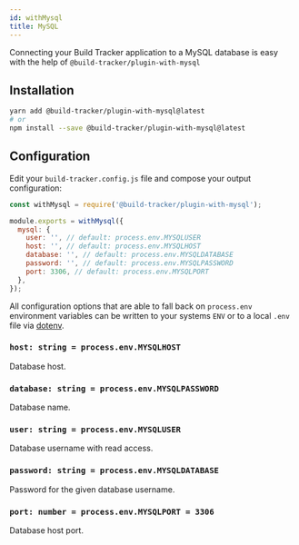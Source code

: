 ```yaml
---
id: withMysql
title: MySQL
---
```


Connecting your Build Tracker application to a MySQL database is easy with the help of `@build-tracker/plugin-with-mysql`

## Installation

```sh
yarn add @build-tracker/plugin-with-mysql@latest
# or
npm install --save @build-tracker/plugin-with-mysql@latest
```

## Configuration

Edit your `build-tracker.config.js` file and compose your output configuration:

```js
const withMysql = require('@build-tracker/plugin-with-mysql');

module.exports = withMysql({
  mysql: {
    user: '', // default: process.env.MYSQLUSER
    host: '', // default: process.env.MYSQLHOST
    database: '', // default: process.env.MYSQLDATABASE
    password: '', // default: process.env.MYSQLPASSWORD
    port: 3306, // default: process.env.MYSQLPORT
  },
});
```

All configuration options that are able to fall back on `process.env` environment variables can be written to your systems `ENV` or to a local `.env` file via [dotenv](https://github.com/motdotla/dotenv#readme).

### `host: string = process.env.MYSQLHOST`

Database host.

### `database: string = process.env.MYSQLPASSWORD`

Database name.

### `user: string = process.env.MYSQLUSER`

Database username with read access.

### `password: string = process.env.MYSQLDATABASE`

Password for the given database username.

### `port: number = process.env.MYSQLPORT = 3306`

Database host port.
